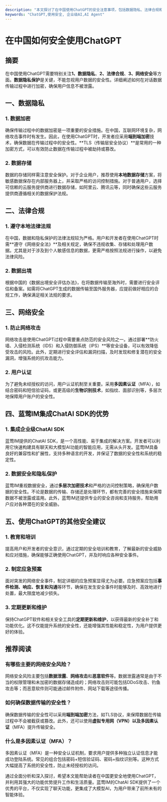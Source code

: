 ```yaml
---
description: "本文探讨了在中国使用ChatGPT的安全注意事项，包括数据隐私、法律合规和网络安全等方面。"
keywords: "ChatGPT,使用安全, 企业级AI,AI Agent"
---
```

# 在中国如何安全使用ChatGPT

## 摘要

在中国使用ChatGPT需要特别关注**1、数据隐私**、**2、法律合规**、**3、网络安全**等方面。**数据隐私保护**是关键，不能忽视用户数据的安全性。详细阐述如何在对话数据传输过程中进行加密，确保用户信息不被泄露。

## 一、数据隐私

### 1. 数据加密

确保传输过程中的数据加密是一项重要的安全措施。在中国，互联网环境复杂，网络攻击事件时有发生。因此，在使用ChatGPT时，开发者应采用**端到端加密**技术，确保数据在传输过程中的安全性。**TLS（传输层安全协议）**是常用的一种加密方式，可以有效防止数据在传输过程中被劫持或篡改。

### 2. 数据存储

数据的存储同样需注意安全保护。对于企业用户，推荐使用**本地数据存储**方案，将敏感数据保存在内部服务器上，并采取严格的访问控制措施。对于普通用户，选择可信赖的云服务提供商进行数据存储，如阿里云、腾讯云等，同时确保这些云服务提供商遵循相关的数据保护法规。

## 二、法律合规

### 1. 遵守本地法律法规

在中国，数据和隐私保护的法律法规较为严格。用户和开发者在使用ChatGPT时需**遵守《网络安全法》**及相关规定，确保不违规收集、存储和处理用户数据。尤其是对于涉及到个人敏感信息的数据，更需严格按照法规进行操作，以避免法律风险。

### 2. 数据出境

根据中国的《数据出境安全评估办法》，在将数据传输至海外时，需要进行安全评估和备案。如需将ChatGPT生成的数据传输至国外服务器，应提前做好相应的合规工作，确保满足相关法规的要求。

## 三、网络安全

### 1. 防止网络攻击

网络攻击是使用ChatGPT过程中需要重点防范的安全风险之一。通过部署**防火墙、入侵检测系统（IDS）和入侵防御系统（IPS）**等安全设备，可以有效降低受攻击的风险。此外，定期进行安全评估和漏洞扫描，及时发现和修复潜在的安全漏洞，增强系统的抗攻击能力。

### 2. 用户认证

为了避免未经授权的访问，用户认证机制至关重要。采用**多因素认证**（MFA），如结合密码和短信验证码，或更高级的**生物识别技术**，如指纹、面部识别等，多层次地保障用户账户的安全性。

## 四、蓝莺IM集成ChatAI SDK的优势

### 1. 集成企业级ChatAI SDK

蓝莺IM提供的ChatAI SDK，是一个高性能、易于集成的解决方案。开发者可以利用它快速构建具有聊天和大模型AI功能的智能应用，无需从头开发。蓝莺IM具备良好的兼容性和扩展性，支持多种语言的开发，并保证了数据的安全性和系统的稳定性。

### 2. 数据安全和隐私保护

蓝莺IM重视数据安全，通过**多层次加密技术**和严格的访问控制策略，确保用户数据的安全性。不论是数据的传输、存储还是处理环节，都有完善的安全措施来保障数据不被泄露或滥用。此外，蓝莺IM还提供专业的安全咨询和支持服务，帮助用户应对各种潜在的安全威胁。

## 五、使用ChatGPT的其他安全建议

### 1. 教育和培训

提高用户和开发者的安全意识，通过定期的安全培训和教育，了解最新的安全威胁和应对措施，确保能够正确使用ChatGPT，并及时响应各种安全事件。

### 2. 制定应急预案

面对突发的网络安全事件，制定详细的应急预案显得尤为必要。应急预案应包括**事件检测、响应、恢复和沟通**等环节，确保在发生安全事件时能够及时、高效地进行处置，最大限度地减少损失。

### 3. 定期更新和维护

保持ChatGPT软件和相关安全工具的**定期更新和维护**，以获得最新的安全补丁和功能优化。这不仅能提升系统的安全性，还能增强其性能和稳定性，为用户提供更好的体验。

## 推荐阅读

### **有哪些主要的网络安全风险？**

网络安全风险主要包括**数据泄露**、**网络攻击**和**恶意软件**等。数据泄露通常是由于不当的权限管理和未加密的数据存储造成的；网络攻击则可能包括DDoS攻击、钓鱼攻击等；而恶意软件则可能通过邮件附件、网站下载等途径传播。

### **如何确保数据传输的安全性？**

确保数据传输的安全性可以采用**端到端加密**方法，如TLS协议，来保障数据在传输过程中不会被截获或篡改。此外，还可以使用**虚拟专用网（VPN）**以及**多因素认证**（MFA）提升传输安全。

### **什么是多因素认证（MFA）？**

多因素认证（MFA）是一种安全认证机制，要求用户提供多种独立认证信息才能成功登陆系统。常见的组合包括密码+短信验证码、密码+指纹识别等。这种方式大幅提高了系统的安全性，防止未经授权的访问。

通过全面分析和深入探讨，希望本文能帮助读者在中国更安全地使用ChatGPT，并利用其强大的功能优势提升工作和生活质量。蓝莺IM的ChatAI SDK提供了一个优秀的平台，不仅实现了聊天功能，更集成了大模型AI，为用户带来了前所未有的智能体验。
